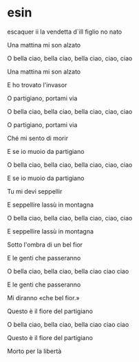 # esin
escaquer ii la vendetta d`ill figlio no nato

Una mattina mi son alzato

O bella ciao, bella ciao, bella ciao, ciao, ciao

Una mattina mi son alzato

E ho trovato l'invasor


O partigiano, portami via

O bella ciao, bella ciao, bella ciao, ciao, ciao

O partigiano, portami via

Ché mi sento di morir


E se io muoio da partigiano

O bella ciao, bella ciao, bella ciao, ciao, ciao

E se io muoio da partigiano

Tu mi devi seppellir


E seppellire lassù in montagna

O bella ciao, bella ciao, bella ciao, ciao, ciao

E seppellire lassù in montagna

Sotto l'ombra di un bel fior


E le genti che passeranno

O bella ciao, bella ciao, bella ciao ciao ciao

E le genti che passeranno

Mi diranno «che bel fior.»


Questo è il fiore del partigiano

O bella ciao, bella ciao, bella ciao ciao ciao

Questo è il fiore del partigiano

Morto per la libertà

